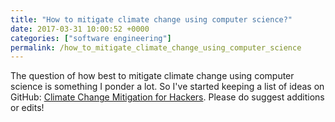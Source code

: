 ```yaml
---
title: "How to mitigate climate change using computer science?"
date: 2017-03-31 10:00:52 +0000
categories: ["software engineering"]
permalink: /how_to_mitigate_climate_change_using_computer_science
---
```

The question of how best to mitigate climate change using computer
science is something I ponder a lot. So I've started keeping a list of
ideas on GitHub: [Climate Change Mitigation for
Hackers](https://github.com/JackKelly/climate-change-mitigation). Please
do suggest additions or edits!

